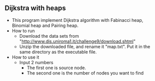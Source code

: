 ## Dijkstra with heaps
+ This program implement Dijkstra algorithm with Fabinacci heap, Binomial heap and Pairing heap. 
+ How to run
  - Download the data sets from "http://www.dis.uniroma1.it/challenge9/download.shtml"
  - Unzip the downloaded file, and rename it "map.txt". Put it in the same directory as the executable file.
+ How to use it
  - Input 2 numbers
    * The first one is source node.
    * The second one is the number of nodes you want to find




